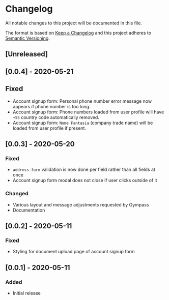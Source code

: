 # Changelog

All notable changes to this project will be documented in this file.

The format is based on [Keep a Changelog](http://keepachangelog.com/en/1.0.0/)
and this project adheres to [Semantic Versioning](http://semver.org/spec/v2.0.0.html).

## [Unreleased]

## [0.0.4] - 2020-05-21

## Fixed

- Account signup form: Personal phone number error message now appears if phone number is too long.
- Account signup form: Phone numbers loaded from user profile will have `+55` country code automatically removed.
- Account signup form: `Nome Fantasia` (company trade name) will be loaded from user profile if present.

## [0.0.3] - 2020-05-20

### Fixed

- `address-form` validation is now done per field rather than all fields at once
- Account signup form modal does not close if user clicks outside of it

### Changed

- Various layout and message adjustments requested by Gympass
- Documentation

## [0.0.2] - 2020-05-11

### Fixed

- Styling for document upload page of account signup form

## [0.0.1] - 2020-05-11

### Added

- Initial release
